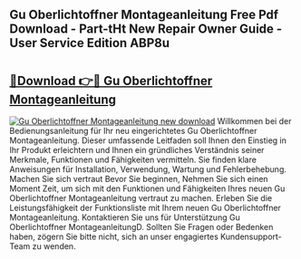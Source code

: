 ## Gu Oberlichtoffner Montageanleitung Free Pdf Download - Part-tHt New Repair Owner Guide - User Service Edition ABP8u

# <h2><a href="http://df6e7d.blite.top/?on=Gu+Oberlichtoffner+Montageanleitung">🔗Download 👉🔴 Gu Oberlichtoffner Montageanleitung</a></h2>

[![Gu Oberlichtoffner Montageanleitung new download](https://i.imgur.com/lujVjoI.png)](http://df6e7d.blite.top/?on=Gu+Oberlichtoffner+Montageanleitung)
Willkommen bei der Bedienungsanleitung für Ihr neu eingerichtetes Gu Oberlichtoffner Montageanleitung. Dieser umfassende Leitfaden soll Ihnen den Einstieg in Ihr Produkt erleichtern und Ihnen ein gründliches Verständnis seiner Merkmale, Funktionen und Fähigkeiten vermitteln. Sie finden klare Anweisungen für Installation, Verwendung, Wartung und Fehlerbehebung. Machen Sie sich vertraut Bevor Sie beginnen, Nehmen Sie sich einen Moment Zeit, um sich mit den Funktionen und Fähigkeiten Ihres neuen Gu Oberlichtoffner Montageanleitung vertraut zu machen. Erleben Sie die Leistungsfähigkeit der Funktionsliste mit Ihrem neuen Gu Oberlichtoffner Montageanleitung. Kontaktieren Sie uns für Unterstützung Gu Oberlichtoffner MontageanleitungD. Sollten Sie Fragen oder Bedenken haben, zögern Sie bitte nicht, sich an unser engagiertes Kundensupport-Team zu wenden.

